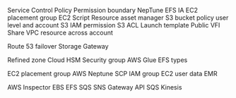Service Control Policy
Permission boundary
NepTune
EFS IA
EC2 placement group
EC2 Script
Resource asset manager
S3 bucket policy user level and account 
S3 IAM permission
S3 ACL
Launch template
Public VFI
Share VPC resource across account

Route 53 failover
Storage Gateway

Refined zone
Cloud HSM
Security group
AWS Glue
EFS types

EC2 placement group
AWS Neptune
SCP
IAM group
EC2 user data
EMR

AWS Inspector
EBS
EFS
SQS SNS
Gateway API SQS Kinesis